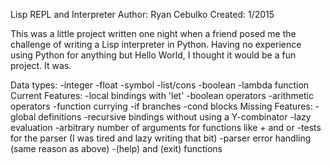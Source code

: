 Lisp REPL and Interpreter
Author: Ryan Cebulko
Created: 1/2015

This was a little project written one night when a friend posed me the
challenge of writing a Lisp interpreter in Python. Having no experience
using Python for anything but Hello World, I thought it would be a fun
project. It was.

Data types:
    -integer
    -float
    -symbol
    -list/cons
    -boolean
    -lambda function
Current Features:
    -local bindings with 'let'
    -boolean operators
    -arithmetic operators
    -function currying
    -if branches
    -cond blocks
Missing Features:
    -global definitions
    -recursive bindings without using a Y-combinator
    -lazy evaluation
    -arbitrary number of arguments for functions like + and or
    -tests for the parser (I was tired and lazy writing that bit)
    -parser error handling (same reason as above)
    -(help) and (exit) functions